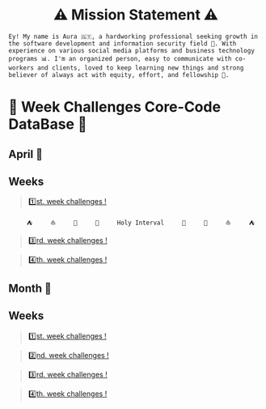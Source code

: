 <h1 align="center"> ⚠️ Mission Statement ⚠️ </h1>

`Ey! My name is Aura 🇬🇹, a hardworking professional seeking growth in the software development and information security field 🔐. With experience on various social media platforms and business technology programs 📊. I'm an organized person, easy to communicate with co-workers and clients, loved to keep learning new things and strong believer of always act with equity, effort, and fellowship 🌸.`

# 🎯 Week Challenges Core-Code DataBase 🚀
## April 📅
## Weeks
>[1️⃣st. week challenges !](April/week1.md)

`     ⛺     ⛵     🌴     🌊     Holy Interval     🌊     🌴     ⛵     ⛺`

>[3️⃣rd. week challenges !](April/week3.md)

>[4️⃣th. week challenges !](April/week4.md)


## Month 📅
## Weeks
>[1️⃣st. week challenges !](___/week1.md)

>[2️⃣nd. week challenges !](___/week2.md)

>[3️⃣rd. week challenges !](____/week3.md)

>[4️⃣th. week challenges !](____/week4.md)

